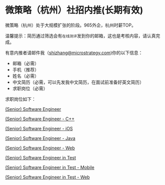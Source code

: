 # 微策略（杭州）社招内推(长期有效)
微策略（杭州）处于大规模扩张的阶段。965外企，杭州时薪TOP。

温馨提示：简历通过筛选会有`在线测评`发到你的邮箱，这也是考核内容，请认真完成。

有意内推者请邮件我（shizhang@microstrategy.com)你的以下信息：
- 邮箱（必需）
- 手机（推荐）
- 姓名（必需）
- 中文简历（必需，可以先发我中文简历，在面试前准备好英文简历）
- 求职岗位（必需）

求职岗位如下：

[(Senior) Software Engineer](https://jobs.smartrecruiters.com/ni/MicroStrategy1/9080e5c3-bd5b-4d12-bec4-261aba485207?internal=true)

[(Senior) Software Engineer - C++](https://jobs.smartrecruiters.com/ni/MicroStrategy1/3050e500-a4b5-4537-b2b2-c39ef5fd5b03?internal=true)

[(Senior) Software Engineer - iOS](https://jobs.smartrecruiters.com/ni/MicroStrategy1/9d4d5616-335c-4a94-8cf3-a96d7e53f8f6?internal=true)

[(Senior) Software Engineer - Java](https://jobs.smartrecruiters.com/ni/MicroStrategy1/5ea37b65-09a1-4a3d-a06b-7d94cbba47a4?internal=true)

[(Senior) Software Engineer - Web](https://jobs.smartrecruiters.com/ni/MicroStrategy1/7f9253d2-df9b-4e6a-aedb-07d634528d59?internal=true)

[(Senior) Software Engineer in Test](https://jobs.smartrecruiters.com/ni/MicroStrategy1/88ba35b4-1ebe-4a97-829f-9f13deef1248?internal=true)

[(Senior) Software Engineer in Test - Mobile](https://jobs.smartrecruiters.com/ni/MicroStrategy1/4754c647-8739-4665-b744-e9bf360f8217?internal=true)

[(Senior) Software Engineer in Test - Web](https://jobs.smartrecruiters.com/ni/MicroStrategy1/e5a55f0f-423b-4148-b52c-c4db5d28f309?internal=true)
